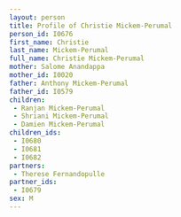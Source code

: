 ```yaml
---
layout: person
title: Profile of Christie Mickem-Perumal
person_id: I0676
first_name: Christie
last_name: Mickem-Perumal
full_name: Christie Mickem-Perumal
mother: Salome Anandappa
mother_id: I0020
father: Anthony Mickem-Perumal
father_id: I0579
children:
 - Ranjan Mickem-Perumal
 - Shriani Mickem-Perumal
 - Damien Mickem-Perumal
children_ids:
 - I0680
 - I0681
 - I0682
partners:
 - Therese Fernandopulle
partner_ids:
 - I0679
sex: M
---
```


